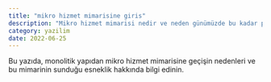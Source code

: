 ```yaml
---
title: "mikro hizmet mimarisine giris"
description: "Mikro hizmet mimarisi nedir ve neden günümüzde bu kadar popüler? Avantajları ve zorluklarıyla birlikte mikro hizmetlere dair temel bilgiler."
category: yazilim
date: 2022-06-25
---
```

Bu yazıda, monolitik yapıdan mikro hizmet mimarisine geçişin nedenleri ve bu mimarinin sunduğu esneklik hakkında bilgi edinin.
